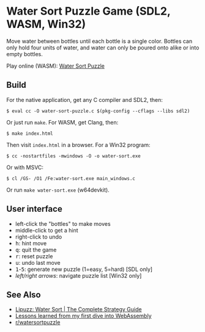 # Water Sort Puzzle Game (SDL2, WASM, Win32)

Move water between bottles until each bottle is a single color. Bottles
can only hold four units of water, and water can only be poured onto alike
or into empty bottles.

Play online (WASM): [Water Sort Puzzle](https://nullprogram.com/water-sort/)

## Build

For the native application, get any C compiler and SDL2, then:

    $ eval cc -O water-sort-puzzle.c $(pkg-config --cflags --libs sdl2)

Or just run `make`. For WASM, get Clang, then:

    $ make index.html

Then visit `index.html` in a browser. For a Win32 program:

    $ cc -nostartfiles -mwindows -O -o water-sort.exe

Or with MSVC:

    $ cl /GS- /O1 /Fe:water-sort.exe main_windows.c

Or run `make water-sort.exe` (w64devkit).

## User interface

* left-click the "bottles" to make moves
* middle-click to get a hint
* right-click to undo
* <kbd>h</kbd>: hint move
* <kbd>q</kbd>: quit the game
* <kbd>r</kbd>: reset puzzle
* <kbd>u</kbd>: undo last move
* <kbd>1</kbd>-<kbd>5</kbd>: generate new puzzle (1=easy, 5=hard) [SDL only]
* *left/right arrows*: navigate puzzle list [Win32 only]

## See Also

* [Lipuzz: Water Sort | The Complete Strategy Guide](https://www.coolmathgames.com/blog/how-to-play-lipuzz-water-sort)
* [Lessons learned from my first dive into WebAssembly](https://nullprogram.com/blog/2025/04/04/)
* [r/watersortpuzzle](https://old.reddit.com/r/watersortpuzzle/)
